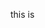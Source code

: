 this is
<body>
<!-- partial:index.partial.html -->
<div id="app">
</div>
<!-- partial -->
<script src='https://cdnjs.cloudflare.com/ajax/libs/react/17.0.2/umd/react.production.min.js'></script>
<script src='https://cdnjs.cloudflare.com/ajax/libs/react-dom/17.0.2/umd/react-dom.production.min.js'></script><script  src="../script.js"></script>
</body>
</html>

 